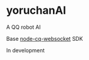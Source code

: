 # yoruchanAI

A QQ robot AI

Base [node-cq-websocket](https://github.com/momocow/node-cq-websocket) SDK

In development